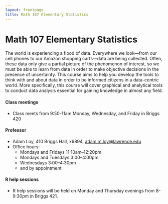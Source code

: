 ```yaml
---
layout: frontpage
title: Math 107 Elementary Statistics
---
```


# Math 107 Elementary Statistics

The world is experiencing a flood of data. Everywhere we look—from our cell phones to our Amazon shopping carts—data are being collected. Often, these data only give a partial picture of the phenomenon of interest, so we must be able to learn from data in order to make objective decisions in the presence of uncertainty. This course aims to help you develop the tools to think with and about data in order to be informed citizens in a data-centric world. More specifically, this course will cover graphical and analytical tools to conduct data analysis essential for gaining knowledge in almost any field.


#### Class meetings

* Class meets from 9:50-11am Monday, Wednesday, and Friday in Briggs 420

#### Professor

* Adam Loy, 410 Briggs Hall, x6894, adam.m.loy@lawrence.edu
* Office hours:
  - Mondays and Fridays 11:10am–12:20pm
  - Mondays and Tuesdays 3:00–4:00pm
  - Wednesdays 3:00–4:30pm
  - and by appointment

#### R help sessions

* R help sessions will be held on Monday and Thursday evenings from 8-9:30pm in Briggs 421.
